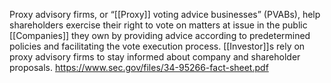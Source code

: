 Proxy advisory firms, or “[[Proxy]] voting advice businesses” (PVABs), help shareholders exercise their right to vote on matters at issue in the public [[Companies]] they own by providing advice according to predetermined policies and facilitating the vote execution process. [[Investor]]s rely on proxy advisory firms to stay informed about company and shareholder proposals.
https://www.sec.gov/files/34-95266-fact-sheet.pdf